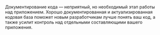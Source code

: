 Документирование кода — неприятный, но необходимый этап работы над приложением. 
Хорошо документированная и актуализированная кодовая база поможет 
новым разработчикам лучше понять ваш код, а также усилит контроль над отдельными 
составляющими вашего приложения.


